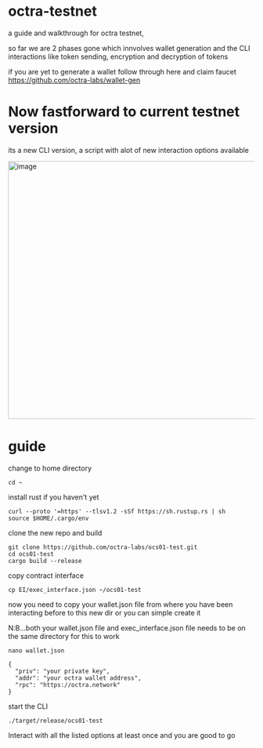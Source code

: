 # octra-testnet
a guide and walkthrough for octra testnet,


so far we are 2 phases gone which innvolves wallet generation and the CLI interactions like token sending, encryption and decryption of tokens

if you are yet to generate a wallet follow through here and claim faucet https://github.com/octra-labs/wallet-gen 


# Now fastforward to current testnet version
its a new CLI version, a script with alot of new interaction options available

<img width="742" height="526" alt="image" src="https://github.com/user-attachments/assets/0c094f53-418d-43ab-a4d5-04a1d36a424e" />

# guide

change to home directory
```
cd ~
```


install rust if you haven't yet 
```
curl --proto '=https' --tlsv1.2 -sSf https://sh.rustup.rs | sh
source $HOME/.cargo/env
```

clone the new repo and build
```
git clone https://github.com/octra-labs/ocs01-test.git
cd ocs01-test
cargo build --release
```

copy contract interface 
```
cp EI/exec_interface.json ~/ocs01-test
```

now you need to copy your wallet.json file from where you have been interacting before to this new dir or you can simple create it

N:B...both your wallet.json file and exec_interface.json file needs to be on the same directory for this to work 

```
nano wallet.json
```

```
{
  "priv": "your private key",
  "addr": "your octra wallet address",
  "rpc": "https://octra.network"
}
```

start the CLI

```
./target/release/ocs01-test
```

Interact with all the listed options at least once and you are good to go
